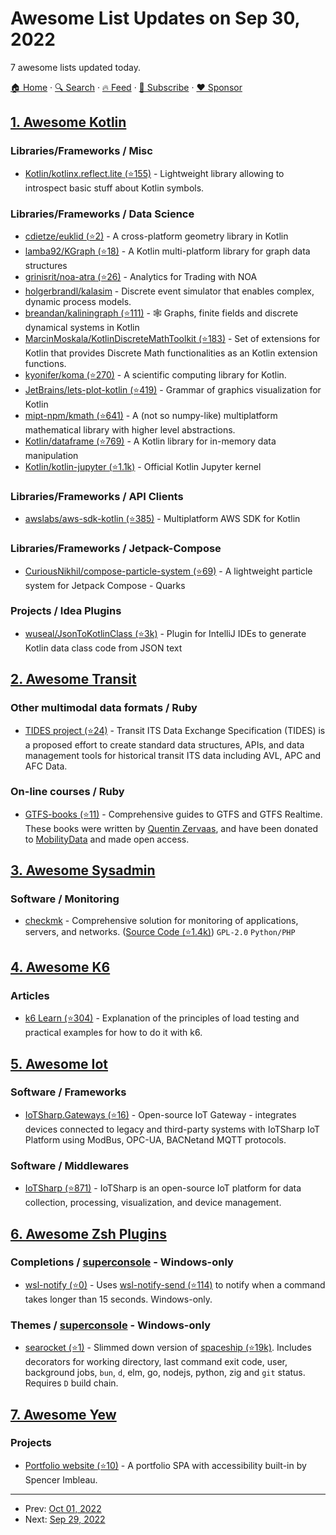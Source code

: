 # Awesome List Updates on Sep 30, 2022

7 awesome lists updated today.

[🏠 Home](/README.md) · [🔍 Search](https://www.trackawesomelist.com/search/) · [🔥 Feed](https://www.trackawesomelist.com/rss.xml) · [📮 Subscribe](https://trackawesomelist.us17.list-manage.com/subscribe?u=d2f0117aa829c83a63ec63c2f&id=36a103854c) · [❤️  Sponsor](https://github.com/sponsors/theowenyoung)



## [1. Awesome Kotlin](/content/KotlinBy/awesome-kotlin/README.md)

### Libraries/Frameworks / Misc

*   [Kotlin/kotlinx.reflect.lite (⭐155)](https://github.com/Kotlin/kotlinx.reflect.lite) - Lightweight library allowing to introspect basic stuff about Kotlin symbols.

### Libraries/Frameworks / Data Science

*   [cdietze/euklid (⭐2)](https://github.com/cdietze/euklid) - A cross-platform geometry library in Kotlin
*   [lamba92/KGraph (⭐18)](https://github.com/lamba92/KGraph) - A Kotlin multi-platform library for graph data structures
*   [grinisrit/noa-atra (⭐26)](https://github.com/grinisrit/noa-atra) - Analytics for Trading with NOA
*   [holgerbrandl/kalasim](https://www.kalasim.org) - Discrete event simulator that enables complex, dynamic process models.
*   [breandan/kaliningraph (⭐111)](https://github.com/breandan/kaliningraph) - 🕸️ Graphs, finite fields and discrete dynamical systems in Kotlin
*   [MarcinMoskala/KotlinDiscreteMathToolkit (⭐183)](https://github.com/MarcinMoskala/KotlinDiscreteMathToolkit) - Set of extensions for Kotlin that provides Discrete Math functionalities as an Kotlin extension functions.
*   [kyonifer/koma (⭐270)](https://github.com/kyonifer/koma) - A scientific computing library for Kotlin.
*   [JetBrains/lets-plot-kotlin (⭐419)](https://github.com/JetBrains/lets-plot-kotlin) - Grammar of graphics visualization for Kotlin
*   [mipt-npm/kmath (⭐641)](https://github.com/mipt-npm/kmath) - A (not so numpy-like) multiplatform mathematical library with higher level abstractions.
*   [Kotlin/dataframe (⭐769)](https://github.com/Kotlin/dataframe) - A Kotlin library for in-memory data manipulation
*   [Kotlin/kotlin-jupyter (⭐1.1k)](https://github.com/Kotlin/kotlin-jupyter) - Official Kotlin Jupyter kernel

### Libraries/Frameworks / API Clients

*   [awslabs/aws-sdk-kotlin (⭐385)](https://github.com/awslabs/aws-sdk-kotlin) - Multiplatform AWS SDK for Kotlin

### Libraries/Frameworks / Jetpack-Compose

*   [CuriousNikhil/compose-particle-system (⭐69)](https://github.com/CuriousNikhil/compose-particle-system) - A lightweight particle system for Jetpack Compose - Quarks

### Projects / Idea Plugins

*   [wuseal/JsonToKotlinClass (⭐3k)](https://github.com/wuseal/JsonToKotlinClass) - Plugin for IntelliJ IDEs to generate Kotlin data class code from JSON text

## [2. Awesome Transit](/content/CUTR-at-USF/awesome-transit/README.md)

### Other multimodal data formats / Ruby

*   [TIDES project (⭐24)](https://github.com/TIDES-transit/TIDES) -  Transit ITS Data Exchange Specification (TIDES) is a proposed effort to create standard data structures, APIs, and data management tools for historical transit ITS data including AVL, APC and AFC Data.

### On-line courses / Ruby

*   [GTFS-books (⭐11)](https://github.com/MobilityData/GTFS-books) - Comprehensive guides to GTFS and GTFS Realtime. These books were written by [Quentin Zervaas](https://github.com/HendX), and have been donated to [MobilityData](https://mobilitydata.org/) and made open access.

## [3. Awesome Sysadmin](/content/awesome-foss/awesome-sysadmin/README.md)

### Software / Monitoring

*   [checkmk](https://checkmk.com/) - Comprehensive solution for monitoring of applications, servers, and networks. ([Source Code (⭐1.4k)](https://github.com/Checkmk/checkmk)) `GPL-2.0` `Python/PHP`

## [4. Awesome K6](/content/grafana/awesome-k6/README.md)

### Articles

*   [k6 Learn (⭐304)](https://github.com/grafana/k6-learn) - Explanation of the principles of load testing and practical examples for how to do it with k6.

## [5. Awesome Iot](/content/HQarroum/awesome-iot/README.md)

### Software / Frameworks

*   [IoTSharp.Gateways (⭐16)](https://github.com/IoTSharp/Gateways) - Open-source IoT Gateway - integrates devices connected to legacy and third-party systems with IoTSharp  IoT Platform using ModBus, OPC-UA, BACNetand MQTT protocols.

### Software / Middlewares

*   [IoTSharp (⭐871)](https://github.com/IoTSharp/IoTSharp) - IoTSharp is an open-source IoT platform for data collection, processing, visualization, and device management.

## [6. Awesome Zsh Plugins](/content/unixorn/awesome-zsh-plugins/README.md)

### Completions / [superconsole](https://github.com/alexchmykhalo/superconsole) - Windows-only

*   [wsl-notify (⭐0)](https://github.com/masonc15/wsl-notify-zsh) - Uses [wsl-notify-send (⭐114)](https://github.com/stuartleeks/wsl-notify-send) to notify when a command takes longer than 15 seconds. Windows-only.

### Themes / [superconsole](https://github.com/alexchmykhalo/superconsole) - Windows-only

*   [searocket (⭐1)](https://github.com/dk949/searocket/) - Slimmed down version of [spaceship (⭐19k)](https://github.com/denysdovhan/spaceship-prompt). Includes decorators for working directory, last command exit code, user, background jobs, `bun`, `d`, elm, go, nodejs, python, zig and `git` status. Requires `D` build chain.

## [7. Awesome Yew](/content/jetli/awesome-yew/README.md)

### Projects

*   [Portfolio website (⭐10)](https://github.com/simbleau/website) - A portfolio SPA with accessibility built-in by Spencer Imbleau.

---

- Prev: [Oct 01, 2022](/content/2022/10/01/README.md)
- Next: [Sep 29, 2022](/content/2022/09/29/README.md)